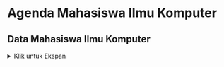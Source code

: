 # Agenda Mahasiswa Ilmu Komputer
##

## Data Mahasiswa Ilmu Komputer
<details>
<summary> Klik untuk Ekspan </summary>

### Create Mahasiswa
<table>
<tr>
    <td> <b>URL</b> </td>
    <td> {{baseURL}}/api/v1/mahasiswa</td>
</tr>
<tr>
    <td> <b>Method</b> </td>
    <td> POST </td>
</tr>
<tr>
    <td> <b>Header</b> </td>
    <td> Authorization : Bearer Token  </td>
</tr>    
<tr>
<td> <b>Body</b> </td>
<td>

``` json
{
    "nama" : "Rusdi Abdul Gani",
    "alamat" : "Kab Bogor",
    "hoby" : "Musik"
}    
```
</td>
</tr>
<tr>
    
### Read Mahasiswa All
<table>
<tr>
 <td><b> URL </b></td>
<td> {{baseURL}}/api/v1/mahasiswa </td>
</tr>
<tr>
     <td><b> Example </b></td>
    <td> {{baseURL}}/api/v1/mahasiswa?id=1234 </td>
</tr>
<tr>
    <td><b> Method</b> </td>
    <td> GET </td>
</tr>
<tr>
    <td> <b> Header</b>  </td>
<td> Authorization : Bearer Token  </td>
</tr>
<tr>
<td> <b> Query </b>  </td>
<td> id=1234 </td>

<tr>
<td> <b> Respon Success </b>  </td>
<td>

``` Json
{
    "code" : 200,
    "message" : "Sukses",
    "data" : [
    {
        "id"     : 1234,
        "nama"   : "Jafar JS"
        "alamat" : "bogor"
        "hobi"   : "hiking"
    },
    {
    "id" : 1234,
        "nama"   : "jafar JS"
        "alamat" : "bogor"
        "hobi"   : "hiking"
    }
    ]
}
```
</td>
</tr>
<td> <b> Respon  Conflict </b>  </td>
<td>

``` Json
{
    "code" : 409,
    "message" : "Nama Mahasiswa Telah Digunakan",
    "data" : {
        "nama"   : "jafar JS"
        "alamat" : "bogor"
        "hobi"   : "hiking"
    }
}
```

</td>
</tr>
<tr>
<td> <b> Respon  Not Found </b>  </td>
<td>

``` Json
{
    "code" : 404,
    "message" : "ID Mahasiswa Tidak Ditemukan",
    "data" : {
        "value"   : 1234,
        "property" : "id"
        "location"   : "query"
    }
}
```
</td>
</tr>
</table>
<td> <b>Respon Success</b> </td>
<td>

``` json
{
    "code" : 201,
    "message" : "Data mahasiswa berhasil diinput",
    "data" : {
        "nim" : 2001,
        "nama" : "jafar JS",
        "alamat" : "Bogor",
        "hoby" : "Hiking"
    } 
}    
```
<tr>
<td> <b>Respon Conflict</b> </td>
<td>

``` json
{
    "code" : 409,
    "message" : "Nama Mahasiswa telah digunakan",
    "data" : {
        "value" : "Jafar JS",
        "property" : "nama",
        "location" : "body"
    } 
}    
```

</td>
</tr>
</table>
</details>
